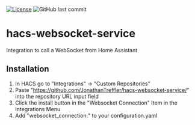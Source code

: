 [![License](https://img.shields.io/github/license/JonathanTreffler/hacs-websocket-service)](https://github.com/JonathanTreffler/hacs-websocket-service/blob/master/LICENSE)
![GitHub last commit](https://img.shields.io/github/last-commit/JonathanTreffler/hacs-websocket-service)

# hacs-websocket-service
Integration to call a WebSocket from Home Assistant

## Installation

1. In HACS go to "Integrations" -> "Custom Repositories"
1. Paste "https://github.com/JonathanTreffler/hacs-websocket-service/" into the repository URL input field
1. Click the install button in the "Websocket Connection" Item in the Integrations Menu
1. Add "websocket_connection:" to your configuration.yaml

